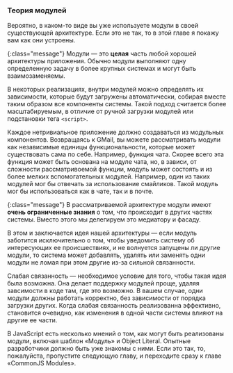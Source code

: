 ### Теория модулей

Вероятно, в каком-то виде вы уже используете модули в своей существующей
архитектуре. Если это не так, то в этой главе я покажу вам как они устроены.

{:class="message"}
Модули — это **целая** часть любой хорошей архитектуры приложения. Обычно
модули выполняют одну определенную задачу в более крупных системах и могут быть
взаимозаменяемы.

В некоторых реализациях, внутри модулей можно определять их зависимости, которые
будут загружены автоматически, собирая вместе таким образом все компоненты
системы. Такой подход считается более масштабируемым, в отличие от ручной
загрузки модулей или подстановки тега `<script>`.

Каждое нетривиальное приложение должно создаваться из модульных компонентов.
Возвращаясь к GMail, вы можете рассматривать модули как независимые единицы
функциональности, которые может существовать сама по себе. Например, 
функция чата. Скорее всего эта функция может быть основана на модуле чата, но,
в зависи, от сложности рассматривоемой функции, модуль может состоять и из более
мелких вспомогательных модулей. Например, один из таких модулей мог бы отвечать
за использование смайликов. Такой модуль мог бы использоваться как в чате, так и
в почте.

{:class="message"}
В рассматриваемой архитектуре модули имеют **очень ограниченные знания**
о том, что происходит в других частях системы. Вместо этого мы делегируем это
медиатору и фасаду.

В этом и заключается идея нашей архитектуры — если модуль заботится исключительно
о том, чтобы уведомить систему об интересующих ее происшествиях, и не волнуется
запущены ли другие модули, то система может добавлять, удалять или заменять одни
модули не ломая при этом другие из-за сильной связанности.

Слабая связанность — необходимое условие для того, чтобы такая идея была возможна.
Она делает поддержку модулей проще, удаляя завсимости в коде там, где это
возможно. В вашем случае, одни модули должны работать корректно, без зависимости
от порядка загрузки других. Когда слабая связанность реализованна эффективно,
становится очевидно, как изменения в одной части системы влияют на другие ее части.

В JavaScript есть несколько мнений о том, как могут быть реализованы модули,
включая шаблон «Модуль» и Object Literal. Опытные разработчики должно быть уже
знакомы с ними. Если это так, то, пожалуйста, пропустите следующую главу, и 
переходите сразу к главе «CommonJS Modules».
